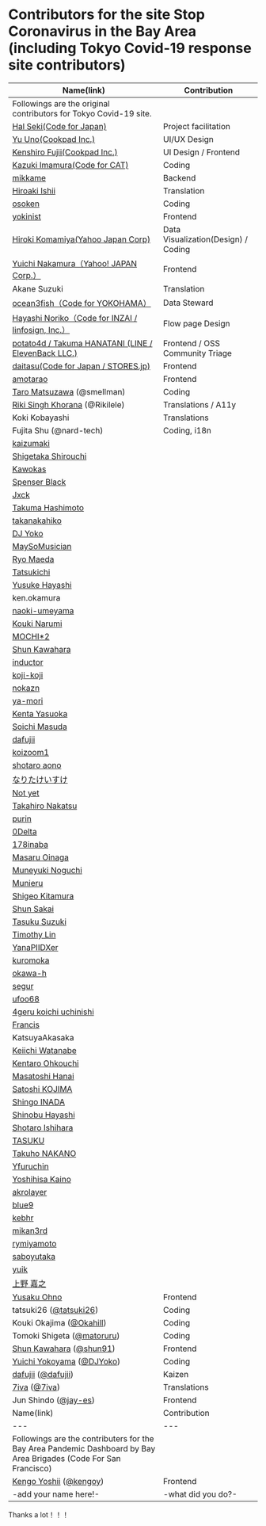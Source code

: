 Contributors for the site Stop Coronavirus in the Bay Area (including Tokyo Covid-19 response site contributors)
============================================

| Name(link) | Contribution |
| --- | --- |
| Followings are the original contributors for Tokyo Covid-19 site.||
| [Hal Seki(Code for Japan)](https://github.com/halsk) | Project facilitation |
| [Yu Uno(Cookpad Inc.)](https://twitter.com/saladdays) | UI/UX Design |
| [Kenshiro Fujii(Cookpad Inc.)](https://twitter.com/kenshir0f) | UI Design / Frontend |
| [Kazuki Imamura(Code for CAT)](https://code4cat.org/) | Coding |
| [mikkame](https://github.com/mikkame) | Backend |
| [Hiroaki Ishii](https://twitter.com/hiroishi0422) | Translation |
| [osoken](https://github.com/osoken) | Coding |
| [yokinist](https://github.com/yokinist) | Frontend |
| [Hiroki Komamiya(Yahoo Japan Corp)](https://github.com/hkomamiy) | Data Visualization(Design) / Coding |
| [Yuichi Nakamura（Yahoo! JAPAN Corp.）](https://twitter.com/sonatax) | Frontend |
| Akane Suzuki | Translation |
| [ocean3fish（Code for YOKOHAMA）](https://twitter.com/Shishamous) | Data Steward |
| [Hayashi Noriko（Code for INZAI / Iinfosign, Inc.）](https://twitter.com/forestgtree) | Flow page Design |
| [potato4d / Takuma HANATANI (LINE / ElevenBack LLC.)](https://twitter.com/potato4d) | Frontend / OSS Community Triage |
| [daitasu(Code for Japan / STORES.jp)](https://twitter.com/daitasu) | Frontend |
| [amotarao](https://github.com/amotarao) | Frontend |
| [Taro Matsuzawa](https://twitter.com/smellman) (@smellman) | Coding |
| [Riki Singh Khorana](https://www.linkedin.com/in/rikilele/) (@Rikilele) | Translations / A11y |
| Koki Kobayashi | Translations |
| Fujita Shu (@nard-tech) | Coding, i18n |
| [kaizumaki](https://github.com/kaizumaki) ||
| [Shigetaka Shirouchi](https://github.com/shgtkshruch) ||
| [Kawokas](https://github.com/kawoka) ||
| [Spenser Black](https://github.com/spenserblack) ||
| [Jxck](https://github.com/Jxck) ||
| [Takuma Hashimoto](https://github.com/af12066) ||
| [takanakahiko](https://github.com/takanakahiko) ||
| [DJ Yoko](https://github.com/DJYoko) ||
| [MaySoMusician](https://github.com/MaySoMusician) ||
| [Ryo Maeda](https://github.com/epaew) ||
| [Tatsukichi](https://github.com/tatsuki26) ||
| [Yusuke Hayashi](https://github.com/yhay81) ||
| ken.okamura ||
| [naoki-umeyama](https://github.com/naoki-umeyama) ||
| [Kouki Narumi](https://github.com/sunecosuri) ||
| [MOCHI*2](https://github.com/fussy113) ||
| [Shun Kawahara](https://github.com/shun91) ||
| [inductor](https://github.com/inductor) ||
| [koji-koji](https://github.com/koji-koji) ||
| [nokazn](https://github.com/nokazn) ||
| [ya-mori](https://github.com/ya-mori) ||
| [Kenta Yasuoka](https://github.com/rozeo) ||
| [Soichi Masuda](https://github.com/masuP9) ||
| [dafujii](https://github.com/dafujii) ||
| [koizoom1](https://github.com/koizoom1) ||
| [shotaro aono](https://github.com/shotaro) ||
| [なりたけいすけ](https://github.com/narikei) ||
| [Not yet](https://github.com/madana-1) ||
| [Takahiro Nakatsu](https://github.com/tknakatsu) ||
| [purin](https://github.com/puriso) ||
| [0Delta](https://github.com/0Delta) ||
| [178inaba](https://github.com/178inaba) ||
| [Masaru Oinaga](https://github.com/Scstechr) ||
| [Muneyuki Noguchi](https://github.com/mnogu) ||
| [Munieru](https://github.com/munierujp) ||
| [Shigeo Kitamura](https://github.com/shigeokitamura) ||
| [Shun Sakai](https://github.com/sorairolake) ||
| [Tasuku Suzuki](https://github.com/task-jp) ||
| [Timothy Lin](https://github.com/timothylin) ||
| [YanaPIIDXer](https://github.com/YanaPIIDXer) ||
| [kuromoka](https://github.com/kuromoka) ||
| [okawa-h](https://github.com/okawa-h) ||
| [segur](https://github.com/segurvita) ||
| [ufoo68](https://github.com/ufoo68) ||
| [4geru koichi uchinishi ](https://github.com/4geru) ||
| [Francis](https://github.com/francisfuzz) ||
| KatsuyaAkasaka ||
| [Keiichi Watanabe](https://github.com/keiichiw) ||
| [Kentaro Ohkouchi](https://github.com/nanasess) ||
| [Masatoshi Hanai](https://github.com/hanahana0201) ||
| [Satoshi KOJIMA](https://github.com/skoji) ||
| [Shingo INADA](https://github.com/inada-s) ||
| [Shinobu Hayashi](https://github.com/Shinyaigeek) ||
| [Shotaro Ishihara](https://github.com/upura) ||
| [TASUKU](https://github.com/task-k0414) ||
| [Takuho NAKANO](https://github.com/takotakot) ||
| [Yfuruchin](https://github.com/Yfuruchin) ||
| [Yoshihisa Kaino](https://github.com/yoshi1125hisa) ||
| [akrolayer](https://github.com/akrolayer) ||
| [blue9](https://github.com/cyblue9) ||
| [kebhr](https://github.com/kebhr) ||
| [mikan3rd](https://github.com/mikan3rd) ||
| [rymiyamoto](https://github.com/rymiyamoto) ||
| [saboyutaka](https://github.com/saboyutaka) ||
| [yuik](https://github.com/yu1k) ||
| [上野 嘉之](https://github.com/44u) ||
|[Yusaku Ohno](https://twitter.com/YusakuHip)| Frontend |
| tatsuki26 ([@tatsuki26](https://github.com/tatsuki26)) | Coding |
| Kouki Okajima ([@Okahill](https://github.com/Okahill)) | Coding |
| Tomoki Shigeta ([@matoruru](https://github.com/matoruru)) | Coding |
| [Shun Kawahara](https://twitter.com/kojo_73) ([@shun91](https://github.com/shun91)) | Frontend |
| [Yuichi Yokoyama](https://twitter.com/dj_yoko) ([@DJYoko](https://github.com/DJYoko)) | Coding |
| [dafujii](https://twitter.com/dafujii_k) ([@dafujii](https://github.com/dafujii)) | Kaizen |
| [7iva](https://twitter.com/_7iva) ([@7iva](https://github.com/7iva)) | Translations |
| Jun Shindo ([@jay-es](https://github.com/jay-es)) | Frontend |
| Name(link) | Contribution |
| --- | --- |
| Followings are the contributers for the Bay Area Pandemic Dashboard by Bay Area Brigades (Code For San Francisco)||
| [Kengo Yoshii](https://www.linkedin.com/in/kengo-yoshii-361b248b) ([@kengoy](https://github.com/kengoy)) | Frontend |
| -add your name here!- | -what did you do?- |

Thanks a lot！！！
